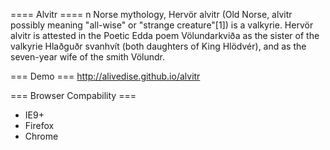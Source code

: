 ==== Alvitr ====
n Norse mythology, Hervör alvitr (Old Norse, alvitr possibly meaning "all-wise" or "strange creature"[1]) is a valkyrie. Hervör alvitr is attested in the Poetic Edda poem Völundarkviða as the sister of the valkyrie Hlaðguðr svanhvít (both daughters of King Hlödvér), and as the seven-year wife of the smith Völundr.

=== Demo ===
http://alivedise.github.io/alvitr

=== Browser Compability ===
* IE9+
* Firefox
* Chrome